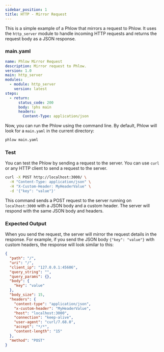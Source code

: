 ```yaml
---
sidebar_position: 1
title: HTTP - Mirror Request
---
```

This is a simple example of a Phlow that mirrors a request to Phlow. It uses the `http_server` module to handle incoming HTTP requests and returns the request body as a JSON response.

### main.yaml

```yaml
name: Phlow Mirror Request
description: Mirror request to Phlow.
version: 1.0
main: http_server
modules:
  - module: http_server
    version: latest
steps:
  - return:
      status_code: 200
      body: !phs main
      headers:
        Content-Type: application/json
```

Now, you can run the Phlow using the command line. By default, Phlow will look for a `main.yaml` in the current directory:

```bash
phlow main.yaml
```

### Test
You can test the Phlow by sending a request to the server. You can use `curl` or any HTTP client to send a request to the server.


```bash
curl -X POST http://localhost:3000/ \
  -H "Content-Type: application/json" \
  -H "X-Custom-Header: MyHeaderValue" \
  -d '{"key": "value"}'
```

This command sends a POST request to the server running on `localhost:3000` with a JSON body and a custom header. The server will respond with the same JSON body and headers.

### Expected Output
When you send the request, the server will mirror the request details in the response. For example, if you send the JSON body `{"key": "value"}` with custom headers, the response will look similar to this:

```json
{
  "path": "/",
  "uri": "/",
  "client_ip": "127.0.0.1:45606",
  "query_string": "",
  "query_params": {},
  "body": {
    "key": "value"
  },
  "body_size": 15,
  "headers": {
    "content-type": "application/json",
    "x-custom-header": "MyHeaderValue",
    "host": "localhost:3000",
    "connection": "keep-alive",
    "user-agent": "curl/7.68.0",
    "accept": "*/*",
    "content-length": "15"
  },
  "method": "POST"
}
```
